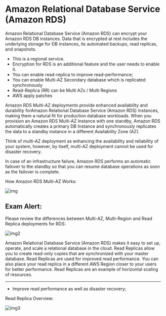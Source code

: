 # Amazon Relational Database Service (Amazon RDS)

Amazon Relational Database Service (Amazon RDS) can encrypt your Amazon RDS DB instances. Data that is encrypted at rest includes the underlying storage for DB instances, its automated backups, read replicas, and snapshots.

- This is a regional service.
- Encryption for RDS is an additional feature and the user needs to enable it.
- You can enable read-replica to improve read-performance;
- You can enable Multi-AZ Secondary database which is replicated synchronously
- Read-Replica (RR) can be Multi AZs / Multi Regions
- AWS apply patches

Amazon RDS Multi-AZ deployments provide enhanced availability and durability forAmazon Relational Database Service (Amazon RDS) instances, making them a natural fit for production database workloads. When you provision an Amazon RDS Multi-AZ Instance with one standby, Amazon RDS automatically creates a primary DB Instance and synchronously replicates the data to a standby instance in a different Availability Zone (AZ).

Think of multi-AZ deployment as enhancing the availability and reliability of your system, however, by itself, multi-AZ deployment cannot be used for disaster recovery.

In case of an infrastructure failure, Amazon RDS performs an automatic failover to the standby so that you can resume database operations as soon as the failover is complete.

How Amazon RDS Multi-AZ Works:

![img](https://d1.awsstatic.com/asset-repository/multi-az-deployments.bda9d7bf45a74103d0331a985baf2c5fb838a0fa.png)

## Exam Alert:

Please review the differences between Multi-AZ, Multi-Region and Read Replica deployments for RDS:

![img2](https://assets-pt.media.datacumulus.com/aws-clf-pt/assets/pt2-q17-i1.jpg)

Amazon Relational Database Service (Amazon RDS) makes it easy to set up, operate, and scale a relational database in the cloud. Read Replicas allow you to create read-only copies that are synchronized with your master database. Read Replicas are used for improved read performance. You can also place your read replica in a different AWS Region closer to your users for better performance. Read Replicas are an example of horizontal scaling of resources.

---

- Improve read performance as well as disaster recovery;

Read Replica Overview:

![img3](https://assets-pt.media.datacumulus.com/aws-clf-pt/assets/pt3-q31-i1.jpg)
